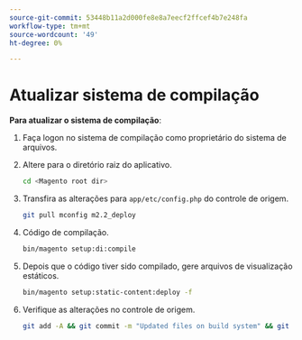 ```yaml
---
source-git-commit: 53448b11a2d000fe8e8a7eecf2ffcef4b7e248fa
workflow-type: tm+mt
source-wordcount: '49'
ht-degree: 0%

---
```

# Atualizar sistema de compilação

**Para atualizar o sistema de compilação**:

1. Faça logon no sistema de compilação como proprietário do sistema de arquivos.
1. Altere para o diretório raiz do aplicativo.

   ```bash
   cd <Magento root dir>
   ```

1. Transfira as alterações para `app/etc/config.php` do controle de origem.

   ```bash
   git pull mconfig m2.2_deploy
   ```

1. Código de compilação.

   ```bash
   bin/magento setup:di:compile
   ```

1. Depois que o código tiver sido compilado, gere arquivos de visualização estáticos.

   ```bash
   bin/magento setup:static-content:deploy -f
   ```

1. Verifique as alterações no controle de origem.

   ```bash
   git add -A && git commit -m "Updated files on build system" && git push mconfig m2.2_deploy
   ```
